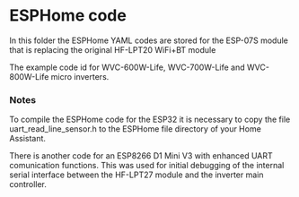 # ESPHome code
In this folder the ESPHome YAML codes are stored for the ESP-07S module that is replacing the original HF-LPT20 WiFi+BT module

The example code id for WVC-600W-Life, WVC-700W-Life and WVC-800W-Life micro inverters.

<h3 tabindex="-1" class="heading-element" dir="auto">Notes</h3>
To compile the ESPHome code for the ESP32 it is necessary to copy the file uart_read_line_sensor.h to the ESPHome file directory of your Home Assistant.

There is another code for an ESP8266 D1 Mini V3 with enhanced UART comunication functions. This was used for initial debugging of the internal serial interface between the HF-LPT27 module and the inverter main controller. 
